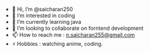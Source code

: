- 👋 Hi, I’m @saicharan250
- 👀 I’m interested in coding
- 🌱 I’m currently learning java
- 💞️ I’m looking to collaborate on forntend development
- 📫 How to reach me : n.saicharan255@gmail.com
- ⚡ Hobbies : watching anime, coding.

<!---
saicharan250/saicharan250 is a ✨ special ✨ repository because its `README.md` (this file) appears on your GitHub profile.
You can click the Preview link to take a look at your changes.
--->
